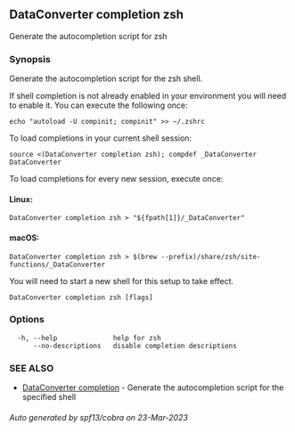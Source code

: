 ## DataConverter completion zsh

Generate the autocompletion script for zsh

### Synopsis

Generate the autocompletion script for the zsh shell.

If shell completion is not already enabled in your environment you will need
to enable it.  You can execute the following once:

	echo "autoload -U compinit; compinit" >> ~/.zshrc

To load completions in your current shell session:

	source <(DataConverter completion zsh); compdef _DataConverter DataConverter

To load completions for every new session, execute once:

#### Linux:

	DataConverter completion zsh > "${fpath[1]}/_DataConverter"

#### macOS:

	DataConverter completion zsh > $(brew --prefix)/share/zsh/site-functions/_DataConverter

You will need to start a new shell for this setup to take effect.


```
DataConverter completion zsh [flags]
```

### Options

```
  -h, --help              help for zsh
      --no-descriptions   disable completion descriptions
```

### SEE ALSO

* [DataConverter completion](DataConverter_completion.md)	 - Generate the autocompletion script for the specified shell

###### Auto generated by spf13/cobra on 23-Mar-2023
